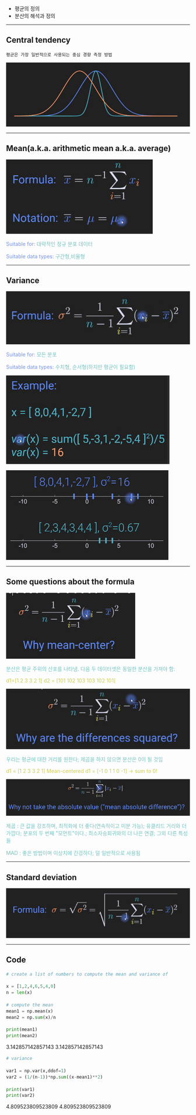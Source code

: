 - 평균의 정의
- 분산의 해석과 정의
---
## Central tendency

	평균은 가장 일반적으로 사용되는 중심 경향 측정 방법

![23.Pasted image 20241005205828](../pic/5.%20Math,%20numpy,%20PyTorch/23.Pasted%20image%2020241005205828.png)

---
## Mean(a.k.a. arithmetic mean a.k.a. average)

![23.Pasted image 20241005210141](../pic/5.%20Math,%20numpy,%20PyTorch/23.Pasted%20image%2020241005210141.png)

<span style="color:rgb(118, 147, 234)">Suitable for:</span>
<span style="color:rgb(116, 195, 194)">대략적인 정규 분포 데이터</span>

<span style="color:rgb(118, 147, 234)">Suitable data types:</span>
<span style="color:rgb(116, 195, 194)">구간형,비율형</span> 

---
## Variance

![23.Pasted image 20241005211303](../pic/5.%20Math,%20numpy,%20PyTorch/23.Pasted%20image%2020241005211303.png)

<span style="color:rgb(118, 147, 234)">Suitable for:</span> 
<span style="color:rgb(116, 195, 194)">모든 분포</span> 

<span style="color:rgb(118, 147, 234)">Suitable data types:</span> 
<span style="color:rgb(116, 195, 194)">수치형, 순서형(하지만 평균이 필요함)</span> 

![23.Pasted image 20241005211800](../pic/5.%20Math,%20numpy,%20PyTorch/23.Pasted%20image%2020241005211800.png)

![23.Pasted image 20241005211846](../pic/5.%20Math,%20numpy,%20PyTorch/23.Pasted%20image%2020241005211846.png)

---
## Some questions about the formula

![23.Pasted image 20241005211939](../pic/5.%20Math,%20numpy,%20PyTorch/23.Pasted%20image%2020241005211939.png)

<span style="color:rgb(116, 195, 194)">분산은 평균 주위의 산포를 나타냄. 다음 두 데이터셋은 동일한 분산을 가져야 함:</span>

<span style="color:rgb(205, 205, 81)">d1=[1 2 3 3 2 1]</span>
<span style="color:rgb(205, 205, 81)">d2 = [101 102 103 103 102 101]</span>

![23.Pasted image 20241005212304](../pic/5.%20Math,%20numpy,%20PyTorch/23.Pasted%20image%2020241005212304.png)

<span style="color:rgb(116, 195, 194)">우리는 평균에 대한 거리를 원한다;</span>
<span style="color:rgb(116, 195, 194)">제곱을 하지 않으면 분산은 0이 될 것임</span> 

<span style="color:rgb(205, 205, 81)">d1 = [1 2 3 3 2 1]</span>
<span style="color:rgb(205, 205, 81)">Mean-centered d1 = [-1 0 1 1 0 -1] -> sum to 0!</span> 

![23.Pasted image 20241005212607](../pic/5.%20Math,%20numpy,%20PyTorch/23.Pasted%20image%2020241005212607.png)

<span style="color:rgb(116, 195, 194)">제곱 : 큰 값을 강조하며, 최적화에 더 좋다(연속적이고 미분 가능);</span>
<span style="color:rgb(116, 195, 194)">유클리드 거리와 더 가깝다;</span>
<span style="color:rgb(116, 195, 194)">분포의 두 번째 "모먼트"이다.;</span>
<span style="color:rgb(116, 195, 194)">최소자승회귀와의 더 나은 연결;</span>
<span style="color:rgb(116, 195, 194)">그외 다른 특성들</span> 

<span style="color:rgb(116, 195, 194)">MAD : 좋은 방법이며 이상치에 간겅하다; 덜 일반적으로 사용됨</span> 

---
## Standard deviation

![23.Pasted image 20241005213206](../pic/5.%20Math,%20numpy,%20PyTorch/23.Pasted%20image%2020241005213206.png)

---
## Code

```python
# create a list of numbers to compute the mean and variance of

x = [1,2,4,6,5,4,0]
n = len(x)

# compute the mean
mean1 = np.mean(x)
mean2 = np.sum(x)/n

print(mean1)
print(mean2)
```
3.142857142857143
3.142857142857143

```python
# variance

var1 = np.var(x,ddof=1)
var2 = (1/(n-1))*np.sum((x-mean1)**2)

print(var1)
print(var2)
```
4.809523809523809
4.809523809523809